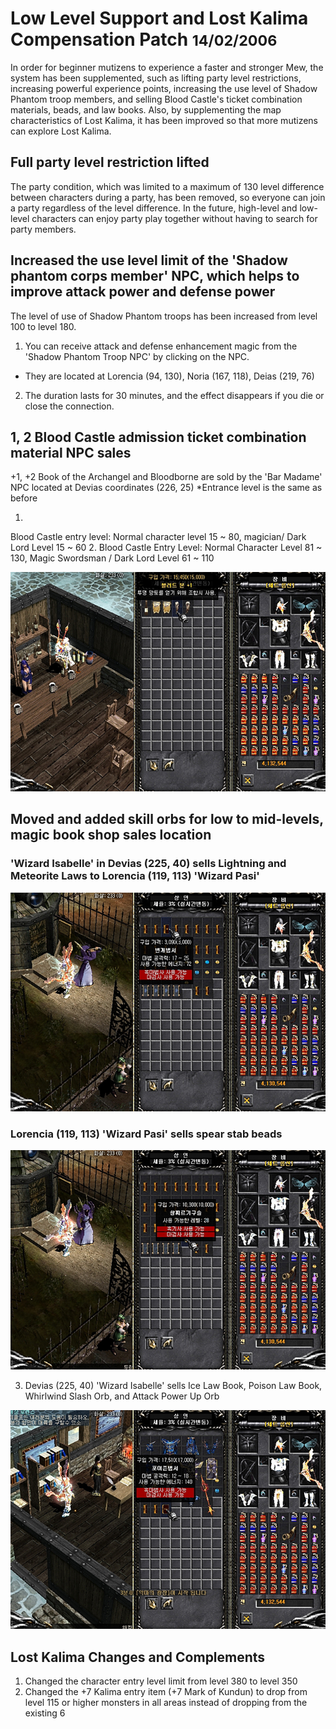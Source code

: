 # Low Level Support and Lost Kalima Compensation Patch <small>14/02/2006</small>

In order for beginner mutizens to experience a faster and stronger Mew, the system has been supplemented, such as lifting party level restrictions, increasing powerful experience points, increasing the use level of Shadow Phantom troop members, and selling Blood Castle's ticket combination materials, beads, and law books. Also, by supplementing the map characteristics of Lost Kalima, it has been improved so that more mutizens can explore Lost Kalima.

## Full party level restriction lifted

The party condition, which was limited to a maximum of 130 level difference between characters during a party, has been removed, so everyone can join a party regardless of the level difference. In the future, high-level and low-level characters can enjoy party play together without having to search for party members.

## Increased the use level limit of the 'Shadow phantom corps member' NPC, which helps to improve attack power and defense power

The level of use of Shadow Phantom troops has been increased from level 100 to level 180.

1. You can receive attack and defense enhancement magic from the 'Shadow Phantom Troop NPC' by clicking on the NPC.

- They are located at Lorencia (94, 130), Noria (167, 118), Deias (219, 76)

2. The duration lasts for 30 minutes, and the effect disappears if you die or close the connection.

## 1, 2 Blood Castle admission ticket combination material NPC sales

+1, +2 Book of the Archangel and Bloodborne are sold by the 'Bar Madame' NPC located at Devias coordinates (226, 25) \*Entrance level is the same as before

1.

Blood Castle entry level: Normal character level 15 ~ 80, magician/ Dark Lord Level 15 ~ 60 2. Blood Castle Entry Level: Normal Character Level 81 ~ 130, Magic Swordsman / Dark Lord Level 61 ~ 110

![](./img/shot63_a.jpg?mdWidth=320px)

## Moved and added skill orbs for low to mid-levels, magic book shop sales location

### 'Wizard Isabelle' in Devias (225, 40) sells Lightning and Meteorite Laws to Lorencia (119, 113) 'Wizard Pasi'

![](./img/shot63_b.jpg?mdWidth=320px)

### Lorencia (119, 113) 'Wizard Pasi' sells spear stab beads

![](./img/shot63_c.jpg?mdWidth=320px)

3. Devias (225, 40) 'Wizard Isabelle' sells Ice Law Book, Poison Law Book, Whirlwind Slash Orb, and Attack Power Up Orb

![](./img/shot63_d.jpg?mdWidth=320px)

## Lost Kalima Changes and Complements

1. Changed the character entry level limit from level 380 to level 350
2. Changed the +7 Kalima entry item (+7 Mark of Kundun) to drop from level 115 or higher monsters in all areas instead of dropping from the existing 6
